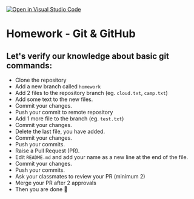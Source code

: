 [![Open in Visual Studio Code](https://classroom.github.com/assets/open-in-vscode-c66648af7eb3fe8bc4f294546bfd86ef473780cde1dea487d3c4ff354943c9ae.svg)](https://classroom.github.com/online_ide?assignment_repo_id=8626016&assignment_repo_type=AssignmentRepo)
# Homework - Git & GitHub

## Let's verify our knowledge about basic git commands:

- Clone the repository
- Add a new branch called `homework`
- Add 2 files to the repository branch (eg. `cloud.txt`, `camp.txt`)
- Add some text to the new files.
- Commit your changes.
- Push your commit to remote repository
- Add 1 more file to the branch (eg. `test.txt`)
- Commit your changes.
- Delete the last file, you have added.
- Commit your changes.
- Push your commits.
- Raise a Pull Request (PR).
- Edit `README.md` and add your name as a new line at the end of the file.
- Commit your changes.
- Push your commits.
- Ask your classmates to review your PR (minimum 2)
- Merge your PR after 2 approvals
- Then you are done :partying_face:	
